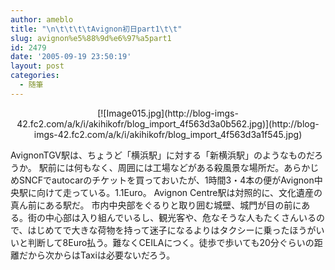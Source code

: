 ```yaml
---
author: ameblo
title: "\n\t\t\t\tAvignon初日part1\t\t"
slug: avignon%e5%88%9d%e6%97%a5part1
id: 2479
date: '2005-09-19 23:50:19'
layout: post
categories:
  - 随筆
---
```


<div align="center">[![Image015.jpg](http://blog-imgs-42.fc2.com/a/k/i/akihikofr/blog_import_4f563d3a0b562.jpg)](http://blog-imgs-42.fc2.com/a/k/i/akihikofr/blog_import_4f563d3a1f545.jpg)</div>

AvignonTGV駅は、ちょうど「横浜駅」に対する「新横浜駅」のようなものだろうか。 駅前には何もなく、周囲には工場などがある殺風景な場所だ。あらかじめSNCFでautocarのチケットを買っておいたが、1時間3・4本の便がAvignon中央駅に向けて走っている。1.1Euro。 Avignon Centre駅は対照的に、文化遺産の真ん前にある駅だ。 市内中央部をぐるりと取り囲む城壁、城門が目の前にある。街の中心部は入り組んでいるし、観光客や、危なそうな人もたくさんいるので、はじめてで大きな荷物を持って迷子になるよりはタクシーに乗ったほうがいいと判断して8Euro払う。難なくCEILAにつく。徒歩で歩いても20分ぐらいの距離だから次からはTaxiは必要ないだろう。